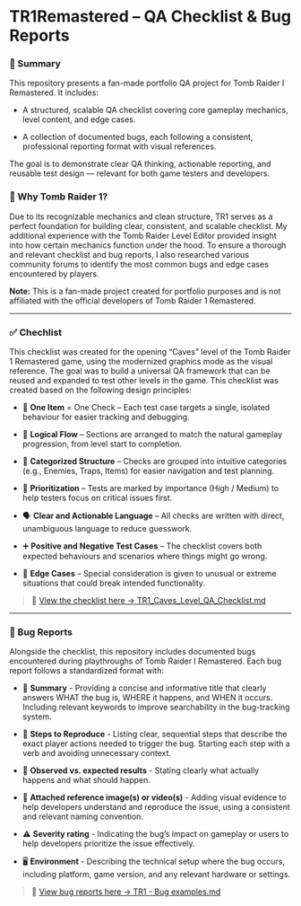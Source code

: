 # TR1Remastered – QA Checklist & Bug Reports

### 📝 Summary
This repository presents a fan-made portfolio QA project for Tomb Raider I Remastered. It includes:

* A structured, scalable QA checklist covering core gameplay mechanics, level content, and edge cases.

* A collection of documented bugs, each following a consistent, professional reporting format with visual references.

The goal is to demonstrate clear QA thinking, actionable reporting, and reusable test design — relevant for both game testers and developers.

### 🧠 Why Tomb Raider 1?
Due to its recognizable mechanics and clean structure, TR1 serves as a perfect foundation for building clear, consistent, and scalable checklist. 
My additional experience with the Tomb Raider Level Editor provided insight into how certain mechanics function under the hood.
To ensure a thorough and relevant checklist and bug reports, I also researched various community forums to identify the most common bugs and edge cases encountered by players.


**Note:** This is a fan-made project created for portfolio purposes and is not affiliated with the official developers of Tomb Raider 1 Remastered.

---

### ✅ Chechlist

This checklist was created for the opening “Caves” level of the Tomb Raider 1 Remastered game, using the modernized graphics mode as the visual reference. 
The goal was to build a universal QA framework that can be reused and expanded to test other levels in the game. This checklist was created based on the following design principles:


* 🎯 **One Item** = One Check – Each test case targets a single, isolated behaviour for easier tracking and debugging.


* 🔄 **Logical Flow** – Sections are arranged to match the natural gameplay progression, from level start to completion.


* 📂 **Categorized Structure** – Checks are grouped into intuitive categories (e.g., Enemies, Traps, Items) for easier navigation and test planning.


* 🚦 **Prioritization** – Tests are marked by importance (High / Medium) to help testers focus on critical issues first.


* 🗣️ **Clear and Actionable Language** – All checks are written with direct, unambiguous language to reduce guesswork.


* ➕ **Positive and Negative Test Cases** – The checklist covers both expected behaviours and scenarios where things might go wrong.


* 🧪 **Edge Cases** – Special consideration is given to unusual or extreme situations that could break intended functionality.


> 🧾 [View the checklist here → TR1_Caves_Level_QA_Checklist.md](./TR1_Caves_Level_QA_Checklist.md)

---

### 🐞 Bug Reports

Alongside the checklist, this repository includes documented bugs encountered during playthroughs of Tomb Raider I Remastered. Each bug report follows a standardized format with:

* 🧠 **Summary** - Providing a concise and informative title that clearly answers WHAT the bug is, WHERE it happens, and WHEN it occurs. Including relevant keywords to improve searchability in the bug-tracking system.

* 🔁 **Steps to Reproduce** - Listing clear, sequential steps that describe the exact player actions needed to trigger the bug. Starting each step with a verb and avoiding unnecessary context.

* 👀 **Observed vs. expected results** - Stating clearly what actually happens and what should happen.
  
* 📎  **Attached reference image(s) or video(s)** - Adding visual evidence to help developers understand and reproduce the issue, using a consistent and relevant naming convention.
  
* ⚠️ **Severity rating** - Indicating the bug’s impact on gameplay or users to help developers prioritize the issue effectively.

* 🖥️ **Environment** - Describing the technical setup where the bug occurs, including platform, game version, and any relevant hardware or settings.


> 📄 [View bug reports here → TR1 - Bug examples.md](./TR1%20-%20Bug%20examples.md)
